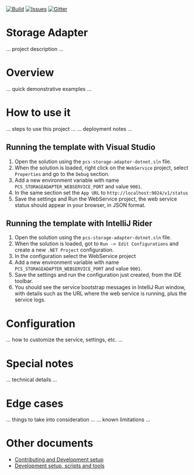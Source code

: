 [![Build][build-badge]][build-url]
[![Issues][issues-badge]][issues-url]
[![Gitter][gitter-badge]][gitter-url]

Storage Adapter
=================

... project description ...

Overview
========

... quick demonstrative examples ...

How to use it
=============

... steps to use this project ...
... deployment notes ...

## Running the template with Visual Studio

1. Open the solution using the `pcs-storage-adapter-dotnet.sln` file.
1. When the solution is loaded, right click on the `WebService` project,
   select `Properties` and go to the `Debug` section.
1. Add a new environment variable with name
   `PCS_STORAGEADAPTER_WEBSERVICE_PORT` and value `9001`.
1. In the same section set the `App URL` to
   `http://localhost:9024/v1/status`
1. Save the settings and Run the WebService project, the web service status
   should appear in your browser, in JSON format.

## Running the template with IntelliJ Rider

1. Open the solution using the `pcs-storage-adapter-dotnet.sln` file.
1. When the solution is loaded, got to `Run -> Edit Configurations` and
   create a new `.NET Project` configuration.
1. In the configuration select the WebService project
1. Add a new environment variable with name
   `PCS_STORAGEADAPTER_WEBSERVICE_PORT` and value `9001`.
1. Save the settings and run the configuration just created, from the IDE
   toolbar.
1. You should see the service bootstrap messages in IntelliJ Run window,
   with details such as the URL where the web service is running, plus
   the service logs.

Configuration
=============

... how to customize the service, settings, etc. ...

Special notes
=============

... technical details ...

Edge cases
==========

... things to take into consideration ...
... known limitations ...

Other documents
===============

* [Contributing and Development setup](CONTRIBUTING.md)
* [Development setup, scripts and tools](DEVELOPMENT.md)

[build-badge]: https://img.shields.io/travis/Azure/pcs-storage-adapter-dotnet.svg
[build-url]: https://travis-ci.org/Azure/pcs-storage-adapter-dotnet
[issues-badge]: https://img.shields.io/github/issues/azure/pcs-storage-adapter-dotnet.svg
[issues-url]: https://github.com/azure/pcs-storage-adapter-dotnet/issues
[gitter-badge]: https://img.shields.io/gitter/room/azure/iot-pcs.js.svg
[gitter-url]: https://gitter.im/azure/iot-pcs
